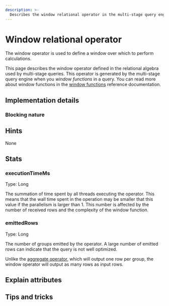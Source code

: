 ```yaml
---
description: >-
  Describes the window relational operator in the multi-stage query engine.
---
```


# Window relational operator

The window operator is used to define a window over which to perform calculations. 

This page describes the window operator defined in the relational algebra used by multi-stage queries.
This operator is generated by the multi-stage query engine when you _window functions_ in a query.
You can read more about window functions in the [window functions](window-functions.md) reference documentation.

## Implementation details

### Blocking nature

## Hints
None

## Stats
### executionTimeMs
Type: Long

The summation of time spent by all threads executing the operator.
This means that the wall time spent in the operation may be smaller that this value if the parallelism is larger than 1.
This number is affected by the number of received rows and the complexity of the window function.

### emittedRows
Type: Long

The number of groups emitted by the operator.
A large number of emitted rows can indicate that the query is not well optimized.

Unlike the [aggregate operator](aggregate.md), which will output one row per group, the window operator will output as 
many rows as input rows.

## Explain attributes

## Tips and tricks
